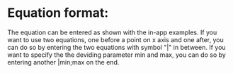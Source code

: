 # Equation format:

The equation can be entered as shown with the in-app examples. If you want to use two equations, one before a point on x axis and one after, you can do so by entering the two equations with symbol "|" in between. If you want to specify the the deviding parameter min and max, you can do so by entering another |min;max on the end.
